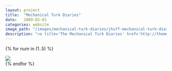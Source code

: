 ```yaml
---
layout: project
title:  "Mechanical Turk Diaries"
date:   2009-02-01
categories: website 
image_path: "/images/mechanical-turk-diaries/jhuff-mechanical-turk-diaries-"
description: "<a title='The Mechanical Turk Diaries' href='http://themechanicalturkdiaries.com/'>Stories from Amazon's Anonymous Workforce</a>. Are crowdsourcing platforms like Amazon's Mechanical Turk as bleak as the company's shipping warehouses? Read my essay for The New Inquiry, <a title='Serf Boards' href='http://thenewinquiry.com/essays/serf-boards/'>Serf Boards</a>, to find out more about this project."
---
```


{% for num in (1..5) %}
<div>
    <img class="mb3" src="{{ page.image_path }}{{ num }}.jpg" srcset="{{ page.image_path }}{{ num }}.jpg 1x, {{ page.image_path }}{{ num }}-2x.jpg 2x"/>
</div>
{% endfor %}
